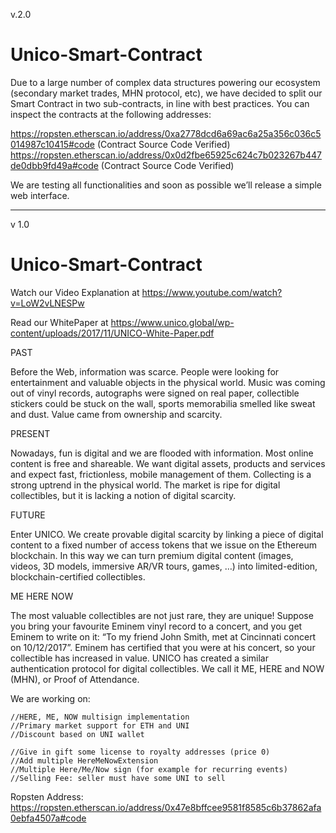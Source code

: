 v.2.0

# Unico-Smart-Contract

Due to a large number of complex data structures powering our ecosystem (secondary market trades, MHN protocol, etc), we have decided to split our Smart Contract in two sub-contracts, in line with best practices. You can inspect the contracts at the following addresses: 

https://ropsten.etherscan.io/address/0xa2778dcd6a69ac6a25a356c036c5014987c10415#code (Contract Source Code Verified)
https://ropsten.etherscan.io/address/0x0d2fbe65925c624c7b023267b447de0dbb9fd49a#code (Contract Source Code Verified)

We are testing all functionalities and soon as possible we’ll release a simple web interface.

-----------------------------------------------

v 1.0

# Unico-Smart-Contract

Watch our Video Explanation at https://www.youtube.com/watch?v=LoW2vLNESPw 

Read our WhitePaper at https://www.unico.global/wp-content/uploads/2017/11/UNICO-White-Paper.pdf

PAST

Before the Web, information was scarce. People were looking for entertainment and valuable objects in the physical world. Music was coming out of vinyl records, autographs were signed on real paper, collectible stickers could be stuck on the wall, sports memorabilia smelled like sweat and dust. Value came from ownership and scarcity.

PRESENT

Nowadays, fun is digital and we are flooded with information. Most online content is free and shareable. We want digital assets, products and services and expect fast, frictionless, mobile management of them. Collecting is a strong uptrend in the physical world. The market is ripe for digital collectibles, but it is lacking a notion of digital scarcity.

FUTURE

Enter UNICO. We create provable digital scarcity by linking a piece of digital content to a fixed number of access tokens that we issue on the Ethereum blockchain. In this way we can turn premium digital content (images, videos, 3D models, immersive AR/VR tours, games, …) into limited-edition, blockchain-certified collectibles.

ME HERE NOW

The most valuable collectibles are not just rare, they are unique! Suppose you bring your favourite Eminem vinyl record to a concert, and you get Eminem to write on it: “To my friend John Smith, met at Cincinnati concert on 10/12/2017”. Eminem has certified that you were at his concert, so your collectible has increased in value. UNICO has created a similar authentication protocol for digital collectibles. We call it ME, HERE and NOW (MHN), or Proof of Attendance.

We are working on:

    //HERE, ME, NOW multisign implementation
    //Primary market support for ETH and UNI
    //Discount based on UNI wallet

    //Give in gift some license to royalty addresses (price 0)
    //Add multiple HereMeNowExtension
    //Multiple Here/Me/Now sign (for example for recurring events)
    //Selling Fee: seller must have some UNI to sell

Ropsten Address: https://ropsten.etherscan.io/address/0x47e8bffcee9581f8585c6b37862afa0ebfa4507a#code
